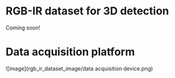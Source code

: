 # RGB-IR dataset for 3D detection
Coming soon!
# Data acquisition platform
 ![image](rgb_ir_dataset_image/data acquisition device.png)


